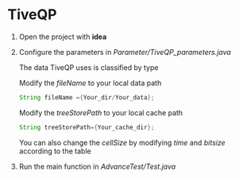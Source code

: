 # TiveQP
1. Open the project with **idea**
2. Configure the parameters in *Parameter/TiveQP_parameters.java*

   The data TiveQP uses is classified by type
   
   
   Modify the *fileName* to your local data path
   
    ```java
    String fileName ={Your_dir/Your_data};
    ```
    
    Modify the *treeStorePath* to your local cache path
    
    ```java
    String treeStorePath={Your_cache_dir};
    ```
    
    You can also change the *cellSize* by modifying *time* and *bitsize* according to the table
    
    
3. Run the main function in *AdvanceTest/Test.java*
